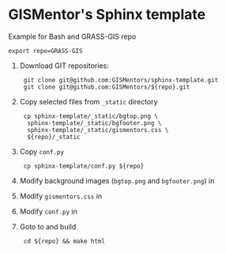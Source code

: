 GISMentor's Sphinx template
===========================

Example for Bash and GRASS-GIS repo

    export repo=GRASS-GIS

1. Download GIT repositories:

        git clone git@github.com:GISMentors/sphinx-template.git
        git clone git@github.com:GISMentors/${repo}.git

2. Copy selected files from `_static` directory

        cp sphinx-template/_static/bgtop.png \
         sphinx-template/_static/bgfooter.png \
         sphinx-template/_static/gismentors.css \
         ${repo}/_static

3. Copy `conf.py`

        cp sphinx-template/conf.py ${repo}

4. Modify background images (`bgtop.png` and `bgfooter.png`) in <repo>

5. Modify `gismentors.css` in <repo>

6. Modify `conf.py` in <repo>

7. Goto to <repo> and build

        cd ${repo} && make html
